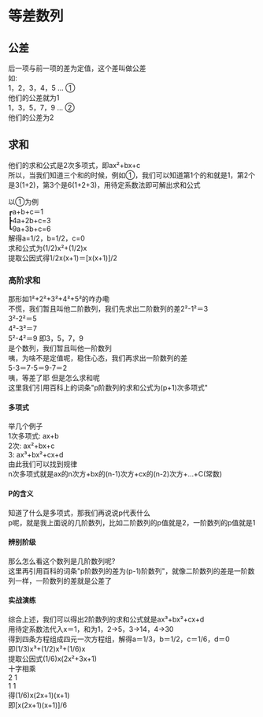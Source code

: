 # 等差数列

## 公差
后一项与前一项的差为定值，这个差叫做公差  
如:  
1，2，3，4，5 ... ①  
他们的公差就为1  
1，3，5，7，9 ... ②  
他们的公差为2  

## 求和
他们的求和公式是2次多项式，即ax²+bx+c  
所以，当我们知道三个和的时候，例如①，我们可以知道第1个的和就是1，第2个是3(1+2)，第3个是6(1+2+3)，用待定系数法即可解出求和公式  

以①为例  
┏a+b+c＝1  
┣4a+2b+c=3  
┗9a+3b+c=6  
解得a=1/2，b=1/2，c=0  
求和公式为(1/2)x²+(1/2)x  
提取公因式得1/2x(x+1)＝[x(x+1)]/2  

### 高阶求和
那形如1²+2²+3²+4²+5²的咋办嘞  
不慌，我们暂且叫他二阶数列，我们先求出二阶数列的差2²-1²＝3  
3²-2²＝5  
4²-3²＝7  
5²-4²＝9
即3，5，7，9  
是个数列，我们暂且叫他一阶数列  
咦，为啥不是定值呢，稳住心态，我们再求出一阶数列的差  
5-3＝7-5＝9-7＝2  
咦，等差了耶
但是怎么求和呢  
这里我们引用百科上的词条"p阶数列的求和公式为(p+1)次多项式"  

#### 多项式  
举几个例子  
1次多项式: ax+b  
2次: ax²+bx+c  
3: ax³+bx²+cx+d  
由此我们可以找到规律  
n次多项式就是ax的n次方+bx的(n-1)次方+cx的(n-2)次方+...+C(常数)  

#### P的含义
知道了什么是多项式，那我们再说说p代表什么  
p呢，就是我上面说的几阶数列，比如二阶数列的p值就是2，一阶数列的p值就是1  

#### 辨别阶级
那么怎么看这个数列是几阶数列呢?  
这里再引用百科的词条"p阶数列的差为(p-1)阶数列"，就像二阶数列的差是一阶数列一样，一阶数列的差就是公差了  

#### 实战演练
综合上述，我们可以得出2阶数列的求和公式就是ax³+bx²+cx+d  
用待定系数法代入x＝1，和为1，2→5，3→14，4→30  
得到四条方程组成四元一次方程组，解得a＝1/3，b＝1/2，c＝1/6，d＝0  
即(1/3)x³+(1/2)x²+(1/6)x  
提取公因式(1/6)x(2x²+3x+1)  
十字相乘  
2    1  
1    1  
得(1/6)x(2x+1)(x+1)  
即[x(2x+1)(x+1)]/6  